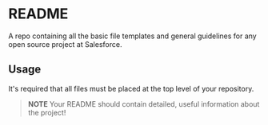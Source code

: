 # README

A repo containing all the basic file templates and general guidelines for any open source project at Salesforce.

## Usage

It's required that all files must be placed at the top level of your repository.

> **NOTE** Your README should contain detailed, useful information about the project!

